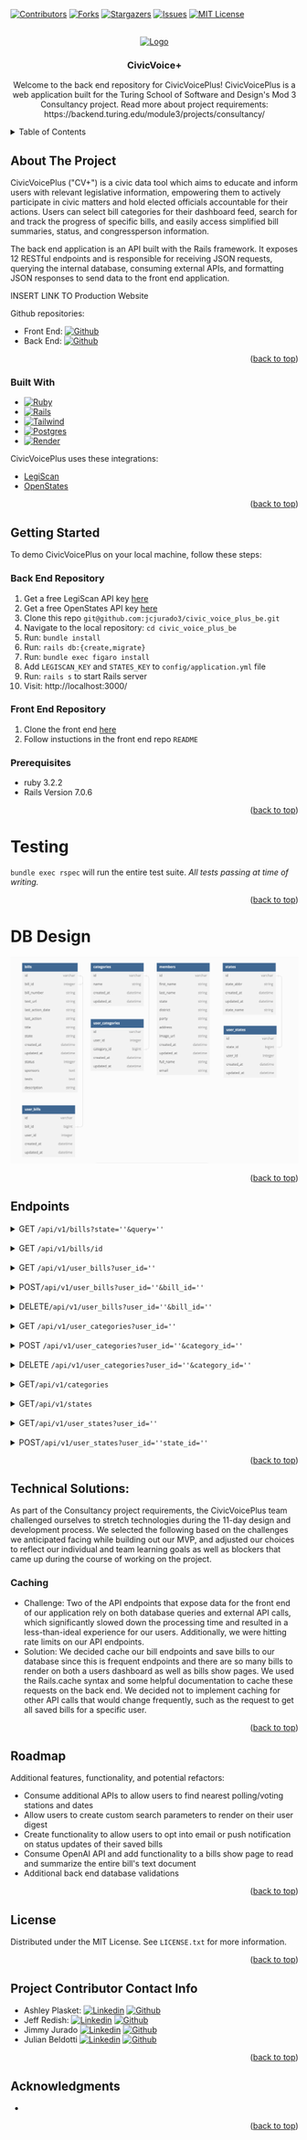 <a name="readme-top"></a>

<!-- PROJECT SHIELDS -->
[![Contributors][contributors-shield]][contributors-url]
[![Forks][forks-shield]][forks-url]
[![Stargazers][stars-shield]][stars-url]
[![Issues][issues-shield]][issues-url]
[![MIT License][license-shield]][license-url]


<!-- PROJECT LOGO -->
<br />
<div align="center">
  <a href="https://github.com/jcjurado3/civic_voice_plus_be">
    <img src="images/logo.png" alt="Logo" width="80" height="80">
  </a>

<h3 align="center">CivicVoice+</h3>

  <p align="center">
    Welcome to the back end repository for CivicVoicePlus!
    CivicVoicePlus is a web application built for the Turing School of Software and Design's Mod 3 Consultancy project. Read more about project requirements: https://backend.turing.edu/module3/projects/consultancy/
  </p>
</div>



<!-- TABLE OF CONTENTS -->
<details>
  <summary>Table of Contents</summary>
  <ol>
    <li>
      <a href="#about-the-project">About The Project</a>
      <ul>
        <li><a href="#built-with">Built With</a></li>
      </ul>
    </li>
    <li>
      <a href="#getting-started">Getting Started</a>
      <ul>
        <li><a href="#prerequisites">Prerequisites</a></li>
        <li><a href="#Back End Repository">Back End Repository</a></li>
        <li><a href="#Front End Repository">Front End Repository</a></li>
      </ul>
    </li>
    <li><a href="#testing">Testing</a></li>
    <li><a href="#DB Design">DB Design</a></li>
    <li><a href="#Endpoints">Endpoints</a></li>
    <li><a href="#Technical Solutions">Technical Solutions</a></li>
    <li><a href="#Roadmap">Roadmap</a></li>
    <li><a href="#license">License</a></li>
    <li><a href="#Project Contributor Contact Info">Project Contributor Contact Info</a></li>
    <li><a href="#acknowledgments">Acknowledgments</a></li>
  </ol>
</details>



<!-- ABOUT THE PROJECT -->
## About The Project

CivicVoicePlus ("CV+") is a civic data tool which aims to educate and inform users with relevant legislative information, empowering them to actively participate in civic matters and hold elected officials accountable for their actions. Users can select bill categories for their dashboard feed, search for and track the progress of specific bills, and easily access simplified bill summaries, status, and congressperson information.

The back end application is an API built with the Rails framework. It exposes 12 RESTful endpoints and is responsible for receiving JSON requests, querying the internal database, consuming external APIs, and formatting JSON responses to send data to the front end application.

INSERT LINK TO Production Website

Github repositories:
* Front End: [![Github][Github]][project-fe-gh-url]
* Back End:  [![Github][Github]][project-be-gh-url]

<p align="right">(<a href="#readme-top">back to top</a>)</p>



### Built With

* [![Ruby][Ruby]][Ruby-url]
* [![Rails][Rails]][Rails-url]
* [![Tailwind][Tailwind]][Tailwind-url]
* [![Postgres][Postgres]][Postgres-url]
* [![Render][Render]][Render-url]
<!-- * [![Heroku][Heroku]][Heroku-url]
* [![CircleCI][CircleCI]][CircleCI-url] -->

CivicVoicePlus uses these integrations:
* [LegiScan](https://legiscan.com/)
* [OpenStates](https://open.pluralpolicy.com/)

<p align="right">(<a href="#readme-top">back to top</a>)</p>



<!-- GETTING STARTED -->
## Getting Started

To demo CivicVoicePlus on your local machine, follow these steps:

### Back End Repository
1. Get a free LegiScan API key [here](https://legiscan.com/user/register)
1. Get a free OpenStates API key [here](https://open.pluralpolicy.com/accounts/signup/)
1. Clone this repo `git@github.com:jcjurado3/civic_voice_plus_be.git`
1. Navigate to the local repository: `cd civic_voice_plus_be`
1. Run: `bundle install`
1. Run: `rails db:{create,migrate}`
1. Run: `bundle exec figaro install`
1. Add `LEGISCAN_KEY` and `STATES_KEY` to `config/application.yml` file
1. Run: `rails s` to start Rails server
1. Visit: http://localhost:3000/

### Front End Repository
1. Clone the front end [here](https://github.com/jcjurado3/civic_voice_plus_fe)
1. Follow instuctions in the front end repo `README`


### Prerequisites

* ruby 3.2.2
* Rails Version 7.0.6

<p align="right">(<a href="#readme-top">back to top</a>)</p>

<!-- Testing -->
# Testing

`bundle exec rspec` will run the entire test suite. *All tests passing at time of writing.*
<p align="right">(<a href="#readme-top">back to top</a>)</p>

<!-- DB Design -->
# DB Design
![database design](<CVP BE schema.png>)

<p align="right">(<a href="#readme-top">back to top</a>)</p>

<!-- Endpoints -->
## Endpoints
<details>
<summary>GET <code>/api/v1/bills?state=''&query=''</code></summary>
<br>

    {
      "data": [
        {
        "id": "0",
        "type": "bill",
        "attributes": {
            "state": "FL",
            "bill_number": "H1234",
            "bill_id": 1234567,
            "text_url": "https://legiscan.com/FL/text/H1234/2023",
            "last_action_date": "2023-07-07",
            "last_action": "Chapter No. 2023-123",
            "title": "HealthCare District Chapter, Healthcare",
            "status": null,
            "description": null,
            "sponsors": null,
            "texts": null
            }
        }, ...]}


</details>
<br>
<details>
<summary>GET <code>/api/v1/bills/id</code></summary>
<br>

    {
      "data": {
        "id": "1722281",
        "type": "bill",
        "attributes": {
            "state": "FL",
            "bill_number": "H1234",
            "bill_id": 1234567,
            "text_url": null,
            "last_action_date": null,
            "last_action": null,
            "title": "HealthCare District Chapter",
            "status": 4,
            "description": "simple description of bill.",
            "sponsors": [
                {
                "people_id": 2345,
                "name": "Taylor Doe",
                "first_name": "Taylor",
                "last_name": "Doe",
                "ballotpedia": "Taylor_Doe"
                }, ...],
            "texts": [
                {
                "doc_id": 3456789,
                "url": "https://legiscan.com/FL/text/H1234/id/3456789"
                }, ...]
        }
      }
    }

</details>
<br>
<details>
<summary>GET <code>/api/v1/user_bills?user_id=''</code></summary>
<br>

    {
      "data": [{
        "id": "1722281",
        "type": "bill",
        "attributes": {
            "state": "FL",
            "bill_number": "H1234",
            "bill_id": 1234567,
            "text_url": null,
            "last_action_date": null,
            "last_action": null,
            "title": "HealthCare District Chapter",
            "status": 4,
            "description": "simple description of bill.",
            "sponsors": [
                {
                "people_id": 2345,
                "name": "Taylor Doe",
                "first_name": "Taylor",
                "last_name": "Doe",
                "ballotpedia": "Taylor_Doe"
                }, ...],
            "texts": [
                {
                "doc_id": 3456789,
                "url": "https://legiscan.com/FL/text/H1234/id/3456789"
                }, ...]
        }
      }]
    }


</details>
<br>
<details>
<summary>POST<code>/api/v1/user_bills?user_id=''&bill_id=''</code></summary>
<br>

    {
      data:{
        id: "25",
        type: "user_bill",
        attributes: {
          user_id: 1,
          bill_id: 25
        }
      }
    }


</details>
<br>

<details>
<summary>DELETE<code>/api/v1/user_bills?user_id=''&bill_id=''</code></summary>
<br>

    {   }

</details>
<br>

<details>
<summary>GET <code>/api/v1/user_categories?user_id=''</code></summary>
<br>

    {
      data: [
        {
          id: "1",
          type: "category",
          attributes: {
            :name=>"artificial intelligence"
            }
        },
        {
          id: "2",
          type: "category",
          attributes: {
            :name=>"climate"
            }
        }
      ]
    }


</details>
<br>

<details>
<summary>POST <code>/api/v1/user_categories?user_id=''&category_id=''</code></summary>
<br>

    {
      data: {
        id: "5",
        type: "user_category",
        attributes: {
          user_id: 1,
          category_id: 5
          }
      }
    }


</details>
<br>

<details>
<summary>DELETE <code>/api/v1/user_categories?user_id=''&category_id=''</code></summary>
<br>

    {   }

</details>
<br>

<details>
<summary>GET<code>/api/v1/categories</code></summary>
<br>

    {
      data: [{
        id: "1",
        type: "category",
        attributes: {
          name: "climate"
        }
      },
      ...
      ]
    }

</details>
<br>

<details>
<summary>GET<code>/api/v1/states</code></summary>
<br>

    {
      data: [{
        id: "1",
        type: "state",
        attributes: {
          state_abbr: "ND",
          state_name: "North Dakota"
        }
      },
      ...]
    }

</details>
<br>

<details>
<summary>GET<code>/api/v1/user_states?user_id=''</code></summary>
<br>

    {
      data: [{
        id: "39",
        type: "state",
        attributes: {
          state_abbr: "ND",
          state_name: "North Dakota"
        }
      },
      ...]
    }

</details>
<br>

<details>
<summary>POST<code>/api/v1/user_states?user_id=''state_id=''</code></summary>
<br>

    {
      data: {
        id: "1",
        type: "user_state",
        attributes: {
          user_id: 1,
          state_id: 39
        }
      }
    }

</details>


<p align="right">(<a href="#readme-top">back to top</a>)</p>

<!-- Technical Solutions -->
## Technical Solutions:
As part of the Consultancy project requirements, the CivicVoicePlus team challenged ourselves to stretch technologies during the 11-day design and development process. We selected the following based on the challenges we anticipated facing while building out our MVP, and adjusted our choices to reflect our individual and team learning goals as well as blockers that came up during the course of working on the project.

### Caching
* Challenge: Two of the API endpoints that expose data for the front end of our application rely on both database queries and external API calls, which significantly slowed down the processing time and resulted in a less-than-ideal experience for our users. Additionally, we were hitting rate limits on our API endpoints.
* Solution: We decided cache our bill endpoints and save bills to our database since this is frequent endpoints and there are so many bills to render on both a users dashboard as well as bills show pages. We used the Rails.cache syntax and some helpful documentation to cache these requests on the back end. We decided not to implement caching for other API calls that would change frequently, such as the request to get all saved bills for a specific user.

<p align="right">(<a href="#readme-top">back to top</a>)</p>

<!-- Roadmap -->
## Roadmap
Additional features, functionality, and potential refactors:
  * Consume additional APIs to allow users to find nearest polling/voting stations and dates
  * Allow users to create custom search parameters to render on their user digest
  * Create functionality to allow users to opt into email or push notification on status updates of their saved bills
  * Consume OpenAI API and add functionality to a bills show page to read and summarize the entire bill's text document
  * Additional back end database validations

<p align="right">(<a href="#readme-top">back to top</a>)</p>

<!-- LICENSE -->
## License

Distributed under the MIT License. See `LICENSE.txt` for more information.

<p align="right">(<a href="#readme-top">back to top</a>)</p>


<!-- CONTACT -->
## Project Contributor Contact Info
* Ashley Plasket: [![Linkedin][Linkedin-shield]][ashley-li-url] [![Github][Github]][ashley-gh-url]
* Jeff Redish:   [![Linkedin][Linkedin-shield]][jeff-li-url] [![Github][Github]][jeff-gh-url]
* Jimmy Jurado [![Linkedin][Linkedin-shield]][jimmy-li-url] [![Github][Github]][jimmy-gh-url]
* Julian Beldotti [![Linkedin][Linkedin-shield]][julian-li-url] [![Github][Github]][julian-gh-url]

<p align="right">(<a href="#readme-top">back to top</a>)</p>


<!-- ACKNOWLEDGMENTS -->
## Acknowledgments

* []()

<p align="right">(<a href="#readme-top">back to top</a>)</p>


<!-- MARKDOWN LINKS & IMAGES -->
<!-- https://www.markdownguide.org/basic-syntax/#reference-style-links -->
[contributors-shield]: https://img.shields.io/github/contributors/jcjurado3/civic_voice_plus_be.svg?style=for-the-badge
[contributors-url]: https://github.com/jcjurado3/civic_voice_plus_be/graphs/contributors
[forks-shield]: https://img.shields.io/github/forks/jcjurado3/civic_voice_plus_be.svg?style=for-the-badge
[forks-url]: https://github.com/jcjurado3/civic_voice_plus_be/network/members
[stars-shield]: https://img.shields.io/github/stars/jcjurado3/civic_voice_plus_be.svg?style=for-the-badge
[stars-url]: https://github.com/jcjurado3/civic_voice_plus_be/stargazers
[issues-shield]: https://img.shields.io/github/issues/jcjurado3/civic_voice_plus_be.svg?style=for-the-badge
[issues-url]: https://github.com/jcjurado3/civic_voice_plus_be/issues
[license-shield]: https://img.shields.io/github/license/jcjurado3/civic_voice_plus_be.svg?style=for-the-badge
[license-url]: https://github.com/jcjurado3/civic_voice_plus_be/blob/main/LICENSE.txt
[linkedin-shield]: https://img.shields.io/badge/LinkedIn-0077B5?style=for-the-badge&logo=linkedin&logoColor=white
[ashley-li-url]: https://www.linkedin.com/in/ashley-plasket/
[jeff-li-url]: https://www.linkedin.com/in/jredish/
[jimmy-li-url]: https://www.linkedin.com/in/jimmy-jurado-093568131/
[julian-li-url]: https://www.linkedin.com/in/julian-beldotti-1a427824/
[Github]: https://img.shields.io/badge/GitHub-100000?style=for-the-badge&logo=github&logoColor=white
[project-fe-gh-url]: https://github.com/jcjurado3/civic_voice_plus_fe
[project-be-gh-url]: https://github.com/jcjurado3/civic_voice_plus_be
[ashley-gh-url]: https://github.com/aplasket
[jeff-gh-url]: https://github.com/Jredish11
[jimmy-gh-url]: https://github.com/jcjurado3
[julian-gh-url]: https://github.com/JCBeldo
[Ruby]: https://img.shields.io/badge/Ruby-CC342D?style=for-the-badge&logo=ruby&logoColor=white
[Ruby-url]: https://www.ruby-lang.org/en/
[Tailwind]: https://img.shields.io/badge/Tailwind-191970?style=for-the-badge&logo=tailwindcss&logoColor=white
[Tailwind-url]: https://tailwindcss.com/
[Rails]: https://img.shields.io/badge/Ruby_on_Rails-CC0000?style=for-the-badge&logo=ruby-on-rails&logoColor=white
[Rails-url]: https://rubyonrails.org/
[Postgres]: https://img.shields.io/badge/PostgreSQL-316192?style=for-the-badge&logo=postgresql&logoColor=white
[Postgres-url]: https://www.postgresql.org/
[UnSplash]: https://img.shields.io/badge/Unsplash-C0C0C0?style=for-the-badge&logo=unsplash&logoColor=white
[UnSplash-url]: https://unsplash.com/
[Render]: https://img.shields.io/badge/Render-1E90FF?style=for-the-badge&logo=render&logoColor=white
[Render-url]: https://render.com/
[Heroku]: https://img.shields.io/badge/Heroku-430098?style=for-the-badge&logo=heroku&logoColor=white
[Heroku-url]: https://devcenter.heroku.com/articles/getting-started-with-rails7
[CircleCI]: https://img.shields.io/badge/circleci-343434?style=for-the-badge&logo=circleci&logoColor=white
[CircleCI-url]: https://circleci.com/
